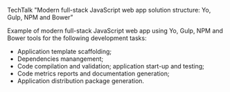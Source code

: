TechTalk "Modern full-stack JavaScript web app solution structure: Yo, Gulp, NPM and Bower”

Example of modern full-stack JavaScript web app using Yo, Gulp, NPM and Bower tools for the following development tasks:
- Application template scaffolding;
- Dependencies manangement;
- Code compilation and validation; application start-up and testing;
- Code metrics reports and documentation generation;
- Application distribution package generation.